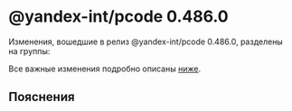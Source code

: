 # @yandex-int/pcode 0.486.0

<!-- ЧЕЛОВЕЧЕСКОЕ ВСТУПЛЕНИЕ -->

Изменения, вошедшие в релиз @yandex-int/pcode 0.486.0, разделены на группы:

Все важные изменения подробно описаны [ниже](#Пояснения).

## Пояснения

